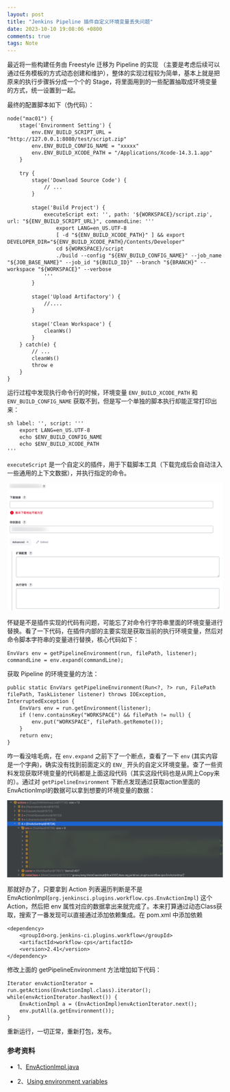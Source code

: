 ```yaml
---
layout: post
title: "Jenkins Pipeline 插件自定义环境变量丢失问题"
date: 2023-10-10 19:08:06 +0800
comments: true
tags: Note
---
```


最近将一些构建任务由 Freestyle 迁移为 Pipeline 的实现 （主要是考虑后续可以通过任务模板的方式动态创建和维护），整体的实现过程较为简单，基本上就是把原来的执行步骤拆分成一个个的 Stage，将里面用到的一些配置抽取成环境变量的方式，统一设置到一起。

最终的配置脚本如下（伪代码）：

```
node("mac01") {
    stage('Environment Setting') {
        env.ENV_BUILD_SCRIPT_URL = "http://127.0.0.1:8080/test/script.zip"
        env.ENV_BUILD_CONFIG_NAME = "xxxxx"
        env.ENV_BUILD_XCODE_PATH = "/Applications/Xcode-14.3.1.app"
    }

    try {
        stage('Download Source Code') {
            // ...
        }

        stage('Build Project') {
            executeScript ext: '', path: '${WORKSPACE}/script.zip', url: "${ENV_BUILD_SCRIPT_URL}", commandLine: '''
                export LANG=en_US.UTF-8
                [ -d "${ENV_BUILD_XCODE_PATH}" ] && export DEVELOPER_DIR="${ENV_BUILD_XCODE_PATH}/Contents/Developer"
                cd ${WORKSPACE}/script
                ./build --config "${ENV_BUILD_CONFIG_NAME}" --job_name "${JOB_BASE_NAME}" --job_id "${BUILD_ID}" --branch "${BRANCH}" --workspace "${WORKSPACE}" --verbose
            '''
        }
        
        stage('Upload Artifactory') {
            //....
        }

        stage('Clean Workspace') {
            cleanWs()
        }
    } catch(e) {
        // ...
        cleanWs()
        throw e
    }
}
```

运行过程中发现执行命令行的时候，环境变量 `ENV_BUILD_XCODE_PATH` 和 `ENV_BUILD_CONFIG_NAME` 获取不到，但是写一个单独的脚本执行却能正常打印出来：

```
sh label: '', script: '''
    export LANG=en_US.UTF-8
    echo $ENV_BUILD_CONFIG_NAME
    echo $ENV_BUILD_XCODE_PATH
'''
```

`executeScript` 是一个自定义的插件，用于下载脚本工具（下载完成后会自动注入一些通用的上下文数据），并执行指定的命令。

![plugin_settings](/images/pipeline_plugin_env_missing/plugin_settings.png)

怀疑是不是插件实现的代码有问题，可能忘了对命令行字符串里面的环境变量进行替换。看了一下代码，在插件内部的主要实现是获取当前的执行环境变量，然后对命令脚本字符串的变量进行替换，核心代码如下：

```
EnvVars env = getPipelineEnvironment(run, filePath, listener);
commandLine = env.expand(commandLine);
```

获取 Pipeline 的环境变量的方法：

```
public static EnvVars getPipelineEnvironment(Run<?, ?> run, FilePath filePath, TaskListener listener) throws IOException, InterruptedException {
    EnvVars env = run.getEnvironment(listener);
    if (!env.containsKey("WORKSPACE") && filePath != null) {
        env.put("WORKSPACE", filePath.getRemote());
    }
    return env;
}
```

咋一看没啥毛病，在 `env.expand` 之前下了一个断点，查看了一下 `env` (其实内容是一个字典)，确实没有找到前面定义的 `ENV_` 开头的自定义环境变量。查了一些资料发现获取环境变量的代码都是上面这段代码（其实这段代码也是从网上Copy来的）。通过对 `getPipelineEnvironment` 下断点发现通过获取action里面的EnvActionImpl的数据可以拿到想要的环境变量的数据：

![stack_value](/images/pipeline_plugin_env_missing/stack_value.png)

那就好办了，只要拿到 Action 列表遍历判断是不是 EnvActionImpl(`org.jenkinsci.plugins.workflow.cps.EnvActionImpl`) 这个Action，然后把 env 属性对应的数据拿出来就完成了。本来打算通过动态Class获取，搜索了一番发现可以直接通过添加依赖集成。在 pom.xml 中添加依赖

```
<dependency>
    <groupId>org.jenkins-ci.plugins.workflow</groupId>
    <artifactId>workflow-cps</artifactId>
    <version>2.41</version>
</dependency>
```

修改上面的 getPipelineEnvironment 方法增加如下代码：

```
Iterator envActionIterator = run.getActions(EnvActionImpl.class).iterator();
while(envActionIterator.hasNext()) {
    EnvActionImpl a = (EnvActionImpl)envActionIterator.next();
    env.putAll(a.getEnvironment());
}
```

重新运行，一切正常，重新打包，发布。

### 参考资料

- 1、[EnvActionImpl.java](https://www.javatips.net/api/Pipeline-master/workflow-cps-plugin-master/src/main/java/org/jenkinsci/plugins/workflow/cps/EnvActionImpl.java)

- 2、[Using environment variables](https://www.jenkins.io/doc/pipeline/tour/environment/)